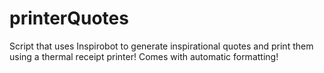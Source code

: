 # printerQuotes
Script that uses Inspirobot to generate inspirational quotes and print them using a thermal receipt printer! Comes with automatic formatting!
